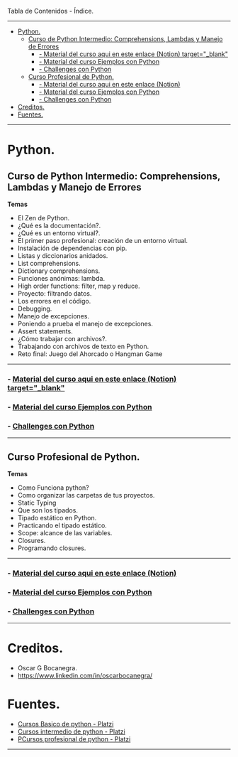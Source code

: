 Tabla de Contenidos - Índice.
___
- [Python.](#python)
  - [Curso de Python Intermedio: Comprehensions, Lambdas y Manejo de Errores](#curso-de-python-intermedio-comprehensions-lambdas-y-manejo-de-errores)
    - [- Material del curso aqui en este enlace (Notion) target="_blank" ](#--material-del-curso-aqui-en-este-enlace-notion-target_blank-)
    - [- Material del curso Ejemplos con Python](#--material-del-curso-ejemplos-con-python)
    - [- Challenges con Python](#--challenges-con-python)
  - [Curso Profesional de Python.](#curso-profesional-de-python)
    - [- Material del curso aqui en este enlace (Notion)](#--material-del-curso-aqui-en-este-enlace-notion)
    - [- Material del curso Ejemplos con Python](#--material-del-curso-ejemplos-con-python-1)
    - [- Challenges con Python](#--challenges-con-python-1)
- [Creditos.](#creditos)
- [Fuentes.](#fuentes)

____
# Python.
## Curso de Python Intermedio: Comprehensions, Lambdas y Manejo de Errores
<b>Temas</b>
- El Zen de Python.
- ¿Qué es la documentación?.
- ¿Qué es un entorno virtual?.
- El primer paso profesional: creación de un entorno virtual.
- Instalación de dependencias con pip.
- Listas y diccionarios anidados.
- List comprehensions.
- Dictionary comprehensions.
- Funciones anónimas: lambda.
- High order functions: filter, map y reduce.
- Proyecto: filtrando datos.
- Los errores en el código.
- Debugging.
- Manejo de excepciones.
- Poniendo a prueba el manejo de excepciones.
- Assert statements.
- ¿Cómo trabajar con archivos?.
- Trabajando con archivos de texto en Python.
- Reto final: Juego del Ahorcado o Hangman Game
____
### - [Material del curso aqui en este enlace (Notion) target="_blank" ](https://oscargbocanegra.notion.site/Python-Intermedio-Comprehensions-Lambdas-y-Manejo-de-Errores-74daecbe0cf44468a86a9722adcd76b6)
### - [Material del curso Ejemplos con Python](https://github.com/oscargbocanegra/platzi/tree/main/python/curso_intermedio_python)
### - [Challenges con Python](https://github.com/oscargbocanegra/platzi/tree/main/python/challenges)
____
## Curso Profesional de Python.
<b>Temas</b>
- Como Funciona python?
- Como organizar las carpetas de tus proyectos.
- Static Typing
- Que son los tipados.
- Tipado estático en Python.
- Practicando el tipado estático.
- Scope: alcance de las variables.
- Closures.
- Programando closures.

____
### - [Material del curso aqui en este enlace (Notion)](https://oscargbocanegra.notion.site/Profesional-de-Python-c13ee2aa34564e439c0127ce3207c93e)
### - [Material del curso Ejemplos con Python](https://github.com/oscargbocanegra/platzi/tree/main/python/curso_profesional_python)
### - [Challenges con Python](https://github.com/oscargbocanegra/platzi/tree/main/python/challenges)


____
 # Creditos.
   - Oscar G Bocanegra.<br>
   - https://www.linkedin.com/in/oscarbocanegra/
 # Fuentes.
   - [Cursos Basico de python - Platzi ](https://platzi.com/cursos/python/)
   - [Cursos intermedio de python - Platzi ](https://platzi.com/cursos/python-intermedio/)
   - [PCursos profesional de python - Platzi](https://platzi.com/cursos/python-profesional/)
___